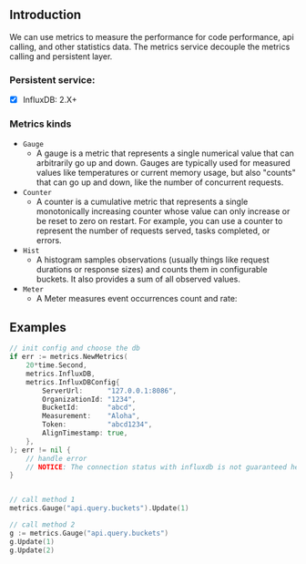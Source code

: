 ## Introduction
We can use metrics to measure the performance for code performance, api calling, and other statistics data. The metrics service decouple the metrics calling and persistent layer.

### Persistent service:
- [x] InfluxDB: 2.X+

### Metrics kinds
- `Gauge`
  - A gauge is a metric that represents a single numerical value that can arbitrarily go up and down. Gauges are typically used for measured values like temperatures or current memory usage, but also "counts" that can go up and down, like the number of concurrent requests.
- `Counter`
  - A counter is a cumulative metric that represents a single monotonically increasing counter whose value can only increase or be reset to zero on restart. For example, you can use a counter to represent the number of requests served, tasks completed, or errors.
- `Hist`
  - A histogram samples observations (usually things like request durations or response sizes) and counts them in configurable buckets. It also provides a sum of all observed values.
- `Meter`
  - A Meter measures event occurrences count and rate:

## Examples
```go
// init config and choose the db
if err := metrics.NewMetrics(
    20*time.Second,
    metrics.InfluxDB,
    metrics.InfluxDBConfig{
        ServerUrl:      "127.0.0.1:8086",
        OrganizationId: "1234",
        BucketId:       "abcd",
        Measurement:    "Aloha",
        Token:          "abcd1234",
        AlignTimestamp: true,
    },
); err != nil {
    // handle error
    // NOTICE: The connection status with influxdb is not guaranteed here.
}


// call method 1
metrics.Gauge("api.query.buckets").Update(1)

// call method 2
g := metrics.Gauge("api.query.buckets")
g.Update(1)
g.Update(2)

```